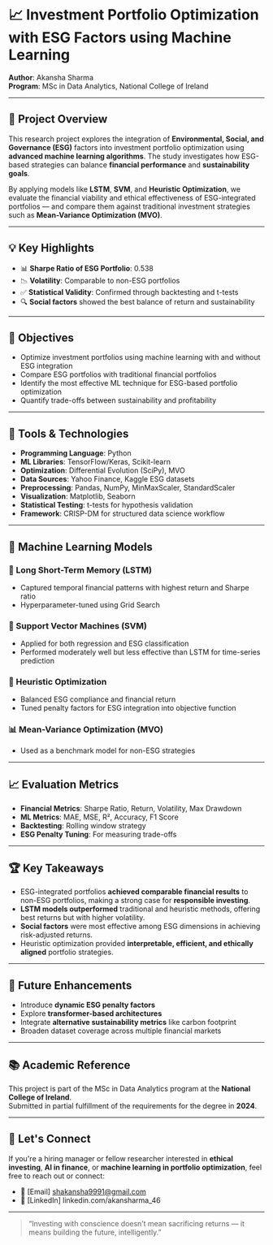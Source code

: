 # 📈 Investment Portfolio Optimization with ESG Factors using Machine Learning

**Author**: Akansha Sharma  
**Program**: MSc in Data Analytics, National College of Ireland  

---

## 🧠 Project Overview

This research project explores the integration of **Environmental, Social, and Governance (ESG)** factors into investment portfolio optimization using **advanced machine learning algorithms**. The study investigates how ESG-based strategies can balance **financial performance** and **sustainability goals**.

By applying models like **LSTM**, **SVM**, and **Heuristic Optimization**, we evaluate the financial viability and ethical effectiveness of ESG-integrated portfolios — and compare them against traditional investment strategies such as **Mean-Variance Optimization (MVO)**.

---

## 💡 Key Highlights

- 📊 **Sharpe Ratio of ESG Portfolio**: 0.538  
- 📉 **Volatility**: Comparable to non-ESG portfolios  
- ✅ **Statistical Validity**: Confirmed through backtesting and t-tests  
- 🔍 **Social factors** showed the best balance of return and sustainability

---

## 🎯 Objectives

- Optimize investment portfolios using machine learning with and without ESG integration
- Compare ESG portfolios with traditional financial portfolios
- Identify the most effective ML technique for ESG-based portfolio optimization
- Quantify trade-offs between sustainability and profitability

---

## 🧰 Tools & Technologies

- **Programming Language**: Python  
- **ML Libraries**: TensorFlow/Keras, Scikit-learn  
- **Optimization**: Differential Evolution (SciPy), MVO  
- **Data Sources**: Yahoo Finance, Kaggle ESG datasets  
- **Preprocessing**: Pandas, NumPy, MinMaxScaler, StandardScaler  
- **Visualization**: Matplotlib, Seaborn  
- **Statistical Testing**: t-tests for hypothesis validation  
- **Framework**: CRISP-DM for structured data science workflow

---

## 🧪 Machine Learning Models

### 🔁 Long Short-Term Memory (LSTM)
- Captured temporal financial patterns with highest return and Sharpe ratio
- Hyperparameter-tuned using Grid Search

### 🧮 Support Vector Machines (SVM)
- Applied for both regression and ESG classification
- Performed moderately well but less effective than LSTM for time-series prediction

### 🧠 Heuristic Optimization
- Balanced ESG compliance and financial return
- Tuned penalty factors for ESG integration into objective function

### 📊 Mean-Variance Optimization (MVO)
- Used as a benchmark model for non-ESG strategies

---

## 📈 Evaluation Metrics

- **Financial Metrics**: Sharpe Ratio, Return, Volatility, Max Drawdown  
- **ML Metrics**: MAE, MSE, R², Accuracy, F1 Score  
- **Backtesting**: Rolling window strategy  
- **ESG Penalty Tuning**: For measuring trade-offs

---

## 🏆 Key Takeaways

- ESG-integrated portfolios **achieved comparable financial results** to non-ESG portfolios, making a strong case for **responsible investing**.
- **LSTM models outperformed** traditional and heuristic methods, offering best returns but with higher volatility.
- **Social factors** were most effective among ESG dimensions in achieving risk-adjusted returns.
- Heuristic optimization provided **interpretable, efficient, and ethically aligned** portfolio strategies.

---

## 📘 Future Enhancements

- Introduce **dynamic ESG penalty factors**
- Explore **transformer-based architectures**
- Integrate **alternative sustainability metrics** like carbon footprint
- Broaden dataset coverage across multiple financial markets

---

## 📚 Academic Reference

This project is part of the MSc in Data Analytics program at the **National College of Ireland**.  
Submitted in partial fulfillment of the requirements for the degree in **2024**.

---

## 🤝 Let's Connect

If you're a hiring manager or fellow researcher interested in **ethical investing**, **AI in finance**, or **machine learning in portfolio optimization**, feel free to reach out or connect:

- 📧 [Email] shakansha9991@gmail.com
- 💼 [LinkedIn] linkedin.com/akansharma_46

---

> “Investing with conscience doesn’t mean sacrificing returns — it means building the future, intelligently.”
